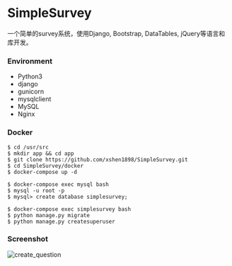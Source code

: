 # SimpleSurvey
一个简单的survey系统，使用Django, Bootstrap, DataTables, jQuery等语言和库开发。

### Environment

- Python3
- django
- gunicorn
- mysqlclient
- MySQL 
- Nginx

### Docker

```
$ cd /usr/src 
$ mkdir app && cd app
$ git clone https://github.com/xshen1898/SimpleSurvey.git
$ cd SimpleSurvey/docker
$ docker-compose up -d

$ docker-compose exec mysql bash
$ mysql -u root -p
$ mysql> create database simplesurvey;

$ docker-compose exec simplesurvey bash
$ python manage.py migrate
$ python manage.py createsuperuser
```

### Screenshot

![create_question](https://raw.githubusercontent.com/xshen1898/SimpleSurvey/master/survey/static/images/create_question.png "create_question")
